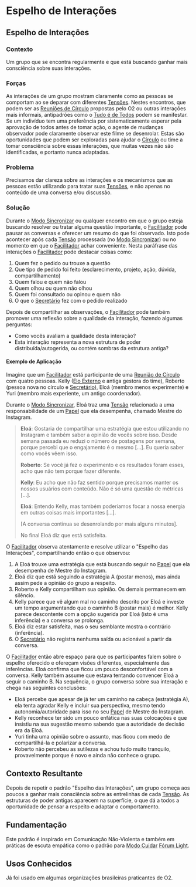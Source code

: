 # Espelho de Interações

## Espelho de Interações

### Contexto

Um grupo que se encontra regularmente e que está buscando ganhar mais consciência sobre suas interações.

### Forças

As interações de um grupo mostram claramente como as pessoas se comportam ao se deparar com diferentes [Tensões](../../meta-acordos.md#-lista-de-tensoes). Nestes encontros, que podem ser as [Reuniões de Círculo](../../meta-acordos.md#-reunioes) propostas pelo O2 ou outras interações mais informais, antipadrões como o [Tudo é de Todos](../antipadroes/tudo-e-de-todos.md) podem se manifestar. Se um indivíduo tem uma preferência por sistematicamente esperar pela aprovação de todos antes de tomar ação, o agente de mudanças observador pode claramente observar este filme se desenrolar. Estas são oportunidades que podem ser exploradas para ajudar o [Círculo](../../meta-acordos.md#-circulos) ou time a tomar consciência sobre essas interações, que muitas vezes não são identificadas, e portanto nunca adaptadas.

### Problema

Precisamos dar clareza sobre as interações e os mecanismos que as pessoas estão utilizando para tratar suas [Tensões](../../meta-acordos.md#-lista-de-tensoes), e não apenas no conteúdo de uma conversa e/ou discussão.

### Solução

Durante o [Modo Sincronizar](../../meta-acordos.md#-modo-sincronizar) ou qualquer encontro em que o grupo esteja buscando resolver ou tratar alguma questão importante, o [Facilitador](../../meta-acordos.md#-facilitador) pode pausar as conversas e oferecer um resumo do que foi observado. Isto pode acontecer após cada [Tensão](../../meta-acordos.md#-lista-de-tensoes) processada \(no [Modo Sincronizar](../../meta-acordos.md#-modo-sincronizar)\) ou no momento em que o [Facilitador](../../meta-acordos.md#-facilitador) achar conveniente. Nesta paráfrase das interações o [Facilitador](../../meta-acordos.md#-facilitador) pode destacar coisas como:

1. Quem fez o pedido ou trouxe a questão
2. Que tipo de pedido foi feito \(esclarecimento, projeto, ação, dúvida, compartilhamento\)
3. Quem falou e quem não falou
4. Quem olhou ou quem não olhou
5. Quem foi consultado ou opinou e quem não
6. O que o [Secretário](../../meta-acordos.md#-secretario) fez com o pedido realizado

Depois de compartilhar as observações, o [Facilitador](../../meta-acordos.md#-facilitador) pode também promover uma reflexão sobre a qualidade da interação, fazendo algumas perguntas:

* Como vocês avaliam a qualidade desta interação?
* Esta interação representa a nova estrutura de poder distribuída/autogerida, ou contém sombras da estrutura antiga?

#### Exemplo de Aplicação

Imagine que um [Facilitador](../../meta-acordos.md#-facilitador) está participante de uma [Reunião de Círculo](../../meta-acordos.md#-reunioes) com quatro pessoas. Kelly \([Elo Externo](../../meta-acordos.md#-elo-externo) e antiga gestora do time\), Roberto \(pessoa nova no círculo e [Secretário](../../meta-acordos.md#-secretario)\), Eloá \(membro menos experimente\) e Yuri \(membro mais experiente, um antigo coordenador\).

Durante o [Modo Sincronizar](../../meta-acordos.md#-modo-sincronizar), Eloá traz uma [Tensão](../../meta-acordos.md#-lista-de-tensoes) relacionada a uma responsabilidade de um [Papel](../../meta-acordos.md#-papeis) que ela desempenha, chamado Mestre do Instagram.

> **Eloá**: Gostaria de compartilhar uma estratégia que estou utilizando no Instagram e também saber a opinião de vocês sobre isso. Desde semana passada eu reduzi o número de postagens por semana, porque percebi que o engajamento é o mesmo \[...\]. Eu queria saber como vocês vêem isso.
>
> **Roberto**: Se você já fez o experimento e os resultados foram esses, acho que não tem porque fazer diferente.
>
> **Kelly**: Eu acho que não faz sentido porque precisamos manter os nossos usuários com conteúdo. Não é só uma questão de métricas \[...\].
>
> **Eloá**: Entendo Kelly, mas também poderíamos focar a nossa energia em outras coisas mais importantes \[...\].
>
> \[A conversa continua se desenrolando por mais alguns minutos\].
>
> No final Eloá diz que está satisfeita.

O [Facilitador](../../meta-acordos.md#-facilitador) observa atentamente e resolve utilizar o "Espelho das Interações", compartilhando então o que observou:

1. A Eloá trouxe uma estratégia que está buscando seguir no [Papel](../../meta-acordos.md#-papeis) que ela desempenha de Mestre do Instagram.
2. Eloá diz que está seguindo a estratégia A \(postar menos\), mas ainda assim pede a opinião do grupo a respeito.
3. Roberto e Kelly compartilham sua opinião. Os demais permanecem em silêncio.
4. Kelly parece que vê algum mal no caminho descrito por Eloá e investe um tempo argumentando que o caminho B \(postar mais\) é melhor. Kelly parece descontente com a opção sugerida por Eloá \(isto é uma inferência\) e a conversa se prolonga.
5. Eloá diz estar satisfeita, mas o seu semblante mostra o contrário \(inferência\).
6. O [Secretário](../../meta-acordos.md#-secretario) não registra nenhuma saída ou acionável a partir da conversa.

O [Facilitador](../../meta-acordos.md#-facilitador) então abre espaço para que os participantes falem sobre o espelho oferecido e ofereçam visões diferentes, especialmente das inferências. Eloá confirma que ficou um pouco desconfortável com a conversa. Kelly também assume que estava tentando convencer Eloá a seguir o caminho B. Na sequência, o grupo conversa sobre sua interação e chega nas seguintes conclusões:

* Eloá percebe que apesar de já ter um caminho na cabeça \(estratégia A\), ela tenta agradar Kelly e incluir sua perspectiva, mesmo tendo autonomia/autoridade para isso no seu [Papel](../../meta-acordos.md#-papeis) de Mestre do Instagram.
* Kelly reconhece ter sido um pouco enfática nas suas colocações e que insistiu na sua sugestão mesmo sabendo que a autoridade de decisão era da Eloá.
* Yuri tinha uma opinião sobre o assunto, mas ficou com medo de compartilhá-la e polarizar a conversa.
* Roberto não percebeu as sutilezas e achou tudo muito tranquilo, provavelmente porque é novo e ainda não conhece o grupo.

## Contexto Resultante

Depois de repetir o padrão "Espelho das Interações", um grupo começa aos poucos a ganhar mais consciência sobre as entrelinhas de cada [Tensão](../../meta-acordos.md#-lista-de-tensoes). As estruturas de poder antigas aparecem na superfície, o que dá a todos a oportunidade de pensar a respeito e adaptar o comportamento.

## Fundamentação

Este padrão é inspirado em Comunicação Não-Violenta e também em práticas de escuta empática como o padrão para [Modo Cuidar](../../meta-acordos.md#-modo-cuidar) [Fórum Light](forum-light.md).

## Usos Conhecidos

Já foi usado em algumas organizações brasileiras praticantes de O2.
